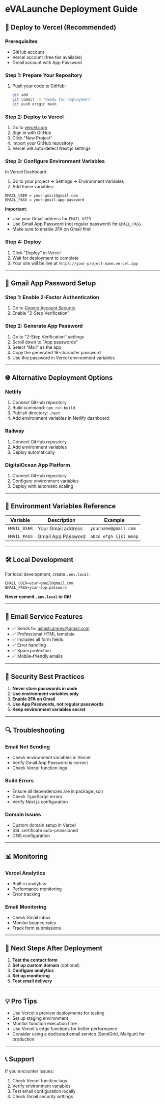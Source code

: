 # eVALaunche Deployment Guide

## 🚀 Deploy to Vercel (Recommended)

### Prerequisites
- GitHub account
- Vercel account (free tier available)
- Gmail account with App Password

### Step 1: Prepare Your Repository
1. Push your code to GitHub:
   ```bash
   git add .
   git commit -m "Ready for deployment"
   git push origin main
   ```

### Step 2: Deploy to Vercel
1. Go to [vercel.com](https://vercel.com)
2. Sign in with GitHub
3. Click "New Project"
4. Import your GitHub repository
5. Vercel will auto-detect Next.js settings

### Step 3: Configure Environment Variables
In Vercel Dashboard:
1. Go to your project → Settings → Environment Variables
2. Add these variables:

```
EMAIL_USER = your-gmail@gmail.com
EMAIL_PASS = your-gmail-app-password
```

**Important**: 
- Use your Gmail address for `EMAIL_USER`
- Use Gmail App Password (not regular password) for `EMAIL_PASS`
- Make sure to enable 2FA on Gmail first

### Step 4: Deploy
1. Click "Deploy" in Vercel
2. Wait for deployment to complete
3. Your site will be live at `https://your-project-name.vercel.app`

---

## 🔐 Gmail App Password Setup

### Step 1: Enable 2-Factor Authentication
1. Go to [Google Account Security](https://myaccount.google.com/security)
2. Enable "2-Step Verification"

### Step 2: Generate App Password
1. Go to "2-Step Verification" settings
2. Scroll down to "App passwords"
3. Select "Mail" as the app
4. Copy the generated 16-character password
5. Use this password in Vercel environment variables

---

## 🌐 Alternative Deployment Options

### Netlify
1. Connect GitHub repository
2. Build command: `npm run build`
3. Publish directory: `.next`
4. Add environment variables in Netlify dashboard

### Railway
1. Connect GitHub repository
2. Add environment variables
3. Deploy automatically

### DigitalOcean App Platform
1. Connect GitHub repository
2. Configure environment variables
3. Deploy with automatic scaling

---

## 🔧 Environment Variables Reference

| Variable | Description | Example |
|----------|-------------|---------|
| `EMAIL_USER` | Your Gmail address | `yourname@gmail.com` |
| `EMAIL_PASS` | Gmail App Password | `abcd efgh ijkl mnop` |

---

## 🛠️ Local Development

For local development, create `.env.local`:
```env
EMAIL_USER=your-gmail@gmail.com
EMAIL_PASS=your-app-password
```

**Never commit `.env.local` to Git!**

---

## 📧 Email Service Features

- ✅ Sends to: ashish.amrev@gmail.com
- ✅ Professional HTML template
- ✅ Includes all form fields
- ✅ Error handling
- ✅ Spam protection
- ✅ Mobile-friendly emails

---

## 🚨 Security Best Practices

1. **Never store passwords in code**
2. **Use environment variables only**
3. **Enable 2FA on Gmail**
4. **Use App Passwords, not regular passwords**
5. **Keep environment variables secret**

---

## 🔍 Troubleshooting

### Email Not Sending
- Check environment variables in Vercel
- Verify Gmail App Password is correct
- Check Vercel function logs

### Build Errors
- Ensure all dependencies are in package.json
- Check TypeScript errors
- Verify Next.js configuration

### Domain Issues
- Custom domain setup in Vercel
- SSL certificate auto-provisioned
- DNS configuration

---

## 📊 Monitoring

### Vercel Analytics
- Built-in analytics
- Performance monitoring
- Error tracking

### Email Monitoring
- Check Gmail inbox
- Monitor bounce rates
- Track form submissions

---

## 🎯 Next Steps After Deployment

1. **Test the contact form**
2. **Set up custom domain** (optional)
3. **Configure analytics**
4. **Set up monitoring**
5. **Test email delivery**

---

## 💡 Pro Tips

- Use Vercel's preview deployments for testing
- Set up staging environment
- Monitor function execution time
- Use Vercel's edge functions for better performance
- Consider using a dedicated email service (SendGrid, Mailgun) for production

---

## 📞 Support

If you encounter issues:
1. Check Vercel function logs
2. Verify environment variables
3. Test email configuration locally
4. Check Gmail security settings
